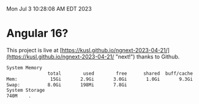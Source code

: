 Mon Jul  3 10:28:08 AM EDT 2023

# Angular 16?


This project is live at [https://kusl.github.io/ngnext-2023-04-21/](https://kusl.github.io/ngnext-2023-04-21/ "next!") thanks to Github.

```bash
System Memory
               total        used        free      shared  buff/cache   available
Mem:            15Gi       2.9Gi       3.0Gi       1.0Gi       9.3Gi        10Gi
Swap:          8.0Gi       198Mi       7.8Gi
System Storage
740M	.
